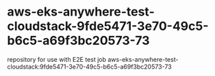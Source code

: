 # aws-eks-anywhere-test-cloudstack-9fde5471-3e70-49c5-b6c5-a69f3bc20573-73
repository for use with E2E test job aws-eks-anywhere-test-cloudstack:9fde5471-3e70-49c5-b6c5-a69f3bc20573-73
